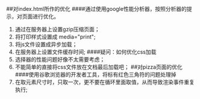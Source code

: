 ##对index.html所作的优化
####通过使用google性能分析器，按照分析器的提示，对页面进行优化。
1. 通过在服务器上设置gzip压缩页面；
2. 将打印样式设置成 media="print";
3. 将js文件设置成异步加载；
4. 在服务器上设置文件缓存时间;
####疑问：如何优化css加载
1. 选择器的性能问题好像不太需要考虑；
2. 不能简单的直接将css文件放在文档最后加载吧；
##对pizza页面的优化
####使用谷歌浏览器的开发者工具，将标有红色三角符的问题处理掉
1. 在取元素尺寸时，只取一次，更不要在循环里面取值，从而导致渲染事件重复执行;